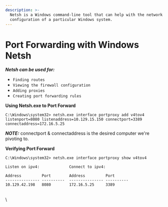 ```yaml
---
description: >-
  Netsh is a Windows command-line tool that can help with the network
  configuration of a particular Windows system.
---
```


# Port Forwarding with Windows Netsh

_**Netsh can be used for:**_

* `Finding routes`
* `Viewing the firewall configuration`
* `Adding proxies`
* `Creating port forwarding rules`



**Using Netsh.exe to Port Forward**

```cmd-session
C:\Windows\system32> netsh.exe interface portproxy add v4tov4 listenport=8080 listenaddress=10.129.15.150 connectport=3389 connectaddress=172.16.5.25
```

_**NOTE:**_ connectport & connectaddress is the desired computer we're pivoting to.



**Verifying Port Forward**

```cmd-session
C:\Windows\system32> netsh.exe interface portproxy show v4tov4

Listen on ipv4:             Connect to ipv4:

Address         Port        Address         Port
--------------- ----------  --------------- ----------
10.129.42.198   8080        172.16.5.25     3389
```

\
\
